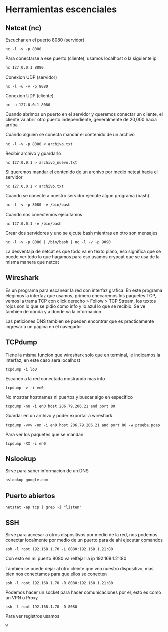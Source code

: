 # Herramientas escenciales

## Netcat (nc)

Escuchar en el puerto 8080 (servidor)
```
nc -l -v -p 8080
```
Para conectarse a ese puerto (cliente), usamos localhost o la siguiente ip
```
nc 127.0.0.1 8080
```
Conexion UDP (servidor)
```
nc -l -u -v -p 8080
```
Conexion UDP (cliente)
```
nc -u 127.0.0.1 8080
```
Cuando abrimos un puerto en el servidor y queremos conectar un cliente, el cliente va abrir otro puerto independiente, generalmente de 20,000 hacia arriba

Cuando alguien se conecta mandar el contenido de un archivo
```
nc -l -v -p 8080 < archivo.txt
```
Recibir archivo y guardarlo
```
nc 127.0.0.1 > archivo_nuevo.txt
```
Si queremos mandar el contenido de un archivo por medio netcat hacia el servidor
```
nc 127.0.0.1 < archivo.txt
```
Cuando se conecte a nuestro servidor ejecute algun programa (bash)
```
nc -l -v -p 8080 -e /bin/bash
```
Cuando nos conectemos ejecutamos
```
nc 127.0.0.1 -e /bin/bash
```
Crear dos servidores y uno se ejcute bash mientras en otro son mensajes
```
nc -l -v -p 8080 | /bin/bash | nc -l -v -p 9090
```
La desventaja de netcat es que todo va en texto plano, eso significa que se puede ver todo lo que hagamos para eso usamos crypcat que se usa de la misma manera que netcat

## Wireshark

Es un programa para escanear la red con interfaz grafica.
En este programa elegimos la interfaz que usamos, primero checaremos los paquetes TCP, vemos la trama TCP con click derecho > Follow > TCP Stream,
los textos rojos son lo que se pidio como info y lo azul lo que se recibio. Se ve tambien de donda y a donde va la informacion.

Las peticiones DNS tambien se pueden encontrar que es practicamente ingresar a un pagina en el navegador

## TCPdump

Tiene la misma funcion que wireshark solo que en terminal, le indicamos la interfaz, en este caso sera localhost
```
tcpdump -i lo0
```
Escaneo a la red conectada mostrando mas info
```
tcpdump -v -i en0
```
No mostrar hostnames ni puertos y buscar algo en especifico
```
tcpdump -nn -i en0 host 206.79.206.21 and port 80
```
Guardar en un archivo y poder exportar a wireshark
```
tcpdump -vvv -nn -i en0 host 206.79.206.21 and port 80 -w prueba.pcap
```
Para ver los paquetes que se mandan
```
tcpdump -XX -i en0
```

## Nslookup

Sirve para saber informacion de un DNS
```
nslookup google.com
```

## Puerto abiertos
```
netstat -ap tcp | grep -i "listen"
```

## SSH
Sirve para accesar a otros dispositivos por medio de la red, nos podemos conectar localmente por medio de un puerto para de ahi ejecutar comandos
```
ssh -l root 192.168.1.70 -L 8080:192.168.1.21:80
```
Con esto en mi puerto 8080 va relfejar la ip 192.168.1.21:80

Tambien se puede dejar al otro cleinte que vea nuestro dispositivo, mas bien nos conectamos para que ellos se conecten
```
ssh -l root 192.168.1.70 -R 8080:192.168.1.21:80
```

Podemos hacer un socket para hacer comunicaciones por el, esto es como un VPN o Proxy
```
ssh -l root 192.168.1.70 -D 8080
```

Para ver registros usamos
```
w
```